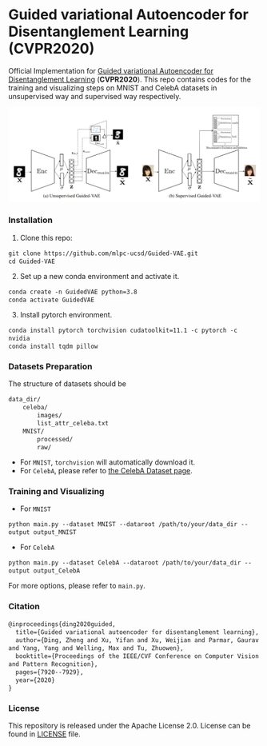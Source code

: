 # Guided variational Autoencoder for Disentanglement Learning (CVPR2020)

Official Implementation for [Guided variational Autoencoder for Disentanglement Learning](https://arxiv.org/abs/2004.01255) (**CVPR2020**). This repo contains codes for the training and visualizing steps on MNIST and CelebA datasets in unsupervised way and supervised way respectively.

![](Figures/GuidedVAE_model.png)



### Installation

1. Clone this repo:

```
git clone https://github.com/mlpc-ucsd/Guided-VAE.git
cd Guided-VAE
```

2. Set up a new conda environment and activate it.

```
conda create -n GuidedVAE python=3.8
conda activate GuidedVAE
```

3. Install pytorch environment.

```
conda install pytorch torchvision cudatoolkit=11.1 -c pytorch -c nvidia
conda install tqdm pillow
```

### Datasets Preparation

The structure of datasets should be

```
data_dir/
    celeba/
        images/
        list_attr_celeba.txt
    MNIST/
    	processed/
    	raw/
```

* For `MNIST`, `torchvision` will automatically download it.
* For `CelebA`, please refer to [the CelebA Dataset page](https://mmlab.ie.cuhk.edu.hk/projects/CelebA.html).

### Training and Visualizing

* For `MNIST`

```
python main.py --dataset MNIST --dataroot /path/to/your/data_dir --output output_MNIST
```

* For `CelebA`

```
python main.py --dataset CelebA --dataroot /path/to/your/data_dir --output output_CelebA
```

For more options, please refer to `main.py`.

### Citation

```
@inproceedings{ding2020guided,
  title={Guided variational autoencoder for disentanglement learning},
  author={Ding, Zheng and Xu, Yifan and Xu, Weijian and Parmar, Gaurav and Yang, Yang and Welling, Max and Tu, Zhuowen},
  booktitle={Proceedings of the IEEE/CVF Conference on Computer Vision and Pattern Recognition},
  pages={7920--7929},
  year={2020}
}
```

### License
This repository is released under the Apache License 2.0. License can be found in [LICENSE](LICENSE) file.
